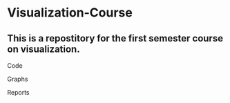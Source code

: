 # Visualization-Course


## This is a repostitory for the first semester course on visualization. 

Code


Graphs


Reports
